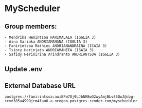 # MyScheduler

## Group members:
	- Mendrika Henintsoa HARIMALALA (IGGLIA 3)
	- Aina Sariaka ANDRIAMANANA (IGGLIA 3)
	- Fanirintsoa Mathieu ANDRIANANDRAINA (ISAIA 3)
	- Tsiory Herinjato ANDRIAMAHEFA (ISAIA 3)
	- Safidy Herinirina Arindranto ANDRIANTSOA (IGGLIA 3)

## Update .env

## External Database URL
    postgres://fanirintsoa:awiEFm7Oj9LJbNRBwQ2wyAmjBLvE5QwJ@dpg-ccvd385a4999jrm4fau0-a.oregon-postgres.render.com/myscheduler
